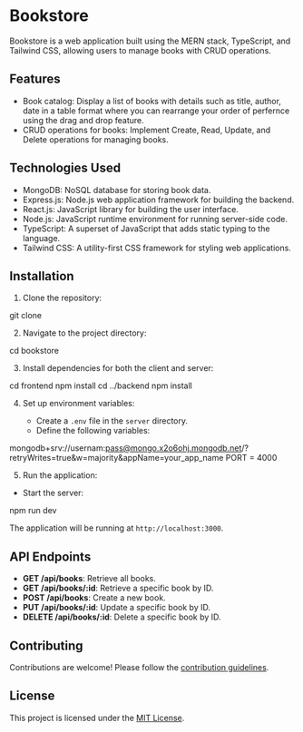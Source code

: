 # Bookstore

Bookstore is a web application built using the MERN stack, TypeScript, and Tailwind CSS, allowing users to manage books with CRUD operations.

## Features

- Book catalog: Display a list of books with details such as title, author, date in a table format where you can rearrange your order of perfernce using the drag and drop feature.
- CRUD operations for books: Implement Create, Read, Update, and Delete operations for managing books.

## Technologies Used

- MongoDB: NoSQL database for storing book data.
- Express.js: Node.js web application framework for building the backend.
- React.js: JavaScript library for building the user interface.
- Node.js: JavaScript runtime environment for running server-side code.
- TypeScript: A superset of JavaScript that adds static typing to the language.
- Tailwind CSS: A utility-first CSS framework for styling web applications.

## Installation

1. Clone the repository:

git clone <repository-url>

2. Navigate to the project directory:

cd bookstore

3. Install dependencies for both the client and server:
   
cd frontend
npm install
cd ../backend
npm install


4. Set up environment variables:

   - Create a `.env` file in the `server` directory.
   - Define the following variables:

mongodb+srv://usernam:pass@mongo.x2o6ohj.mongodb.net/?retryWrites=true&w=majority&appName=your_app_name
PORT = 4000


5. Run the application:

- Start the server:

npm run dev


The application will be running at `http://localhost:3000`.

## API Endpoints

- **GET /api/books**: Retrieve all books.
- **GET /api/books/:id**: Retrieve a specific book by ID.
- **POST /api/books**: Create a new book.
- **PUT /api/books/:id**: Update a specific book by ID.
- **DELETE /api/books/:id**: Delete a specific book by ID.

## Contributing

Contributions are welcome! Please follow the [contribution guidelines](CONTRIBUTING.md).

## License

This project is licensed under the [MIT License](LICENSE).
